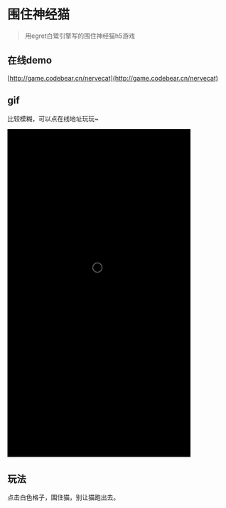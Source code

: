 # 围住神经猫

> 用egret白鹭引擎写的围住神经猫h5游戏

## 在线demo

[http://game.codebear.cn/nervecat](http://game.codebear.cn/nervecat)

## gif
比较模糊，可以点在线地址玩玩~

![gif](/nerve-cat.gif)

## 玩法
点击白色格子，围住猫，别让猫跑出去。
